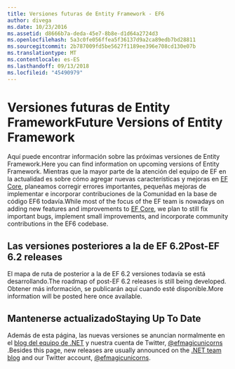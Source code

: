 ```yaml
---
title: Versiones futuras de Entity Framework - EF6
author: divega
ms.date: 10/23/2016
ms.assetid: d8666b7a-deda-45e7-8b8e-d1d64a2724d3
ms.openlocfilehash: 5a3c0fe056ffea5f36137d9a2ca89edb7bd28811
ms.sourcegitcommit: 2b787009fd5be5627f1189ee396e708cd130e07b
ms.translationtype: MT
ms.contentlocale: es-ES
ms.lasthandoff: 09/13/2018
ms.locfileid: "45490979"
---
```

# <a name="future-versions-of-entity-framework"></a><span data-ttu-id="d514b-102">Versiones futuras de Entity Framework</span><span class="sxs-lookup"><span data-stu-id="d514b-102">Future Versions of Entity Framework</span></span> 
<span data-ttu-id="d514b-103">Aquí puede encontrar información sobre las próximas versiones de Entity Framework.</span><span class="sxs-lookup"><span data-stu-id="d514b-103">Here you can find information on upcoming versions of Entity Framework.</span></span>
<span data-ttu-id="d514b-104">Mientras que la mayor parte de la atención del equipo de EF en la actualidad es sobre cómo agregar nuevas características y mejoras en [EF Core](https://docs.microsoft.com/en-us/ef/core/index), planeamos corregir errores importantes, pequeñas mejoras de implementar e incorporar contribuciones de la Comunidad en la base de código EF6 todavía.</span><span class="sxs-lookup"><span data-stu-id="d514b-104">While most of the focus of the EF team is nowadays on adding new features and improvements to [EF Core](https://docs.microsoft.com/en-us/ef/core/index), we plan to  still fix important bugs, implement small improvements, and incorporate community contributions in the EF6 codebase.</span></span>

## <a name="post-ef-62-releases"></a><span data-ttu-id="d514b-105">Las versiones posteriores a la de EF 6.2</span><span class="sxs-lookup"><span data-stu-id="d514b-105">Post-EF 6.2 releases</span></span>

<span data-ttu-id="d514b-106">El mapa de ruta de posterior a la de EF 6.2 versiones todavía se está desarrollando.</span><span class="sxs-lookup"><span data-stu-id="d514b-106">The roadmap of post-EF 6.2 releases is still being developed.</span></span> <span data-ttu-id="d514b-107">Obtener más información, se publicarán aquí cuando esté disponible.</span><span class="sxs-lookup"><span data-stu-id="d514b-107">More information will be posted here once available.</span></span>
 
## <a name="staying-up-to-date"></a><span data-ttu-id="d514b-108">Mantenerse actualizado</span><span class="sxs-lookup"><span data-stu-id="d514b-108">Staying Up To Date</span></span>  
  
<span data-ttu-id="d514b-109">Además de esta página, las nuevas versiones se anuncian normalmente en el [blog del equipo de .NET](https://blogs.msdn.microsoft.com/dotnet/tag/entity-framework/) y nuestra cuenta de Twitter, [ @efmagicunicorns ](http://twitter.com/efmagicunicorns).</span><span class="sxs-lookup"><span data-stu-id="d514b-109">Besides this page, new releases are usually announced on the [.NET team blog](https://blogs.msdn.microsoft.com/dotnet/tag/entity-framework/) and our Twitter account, [@efmagicunicorns](http://twitter.com/efmagicunicorns).</span></span>
  